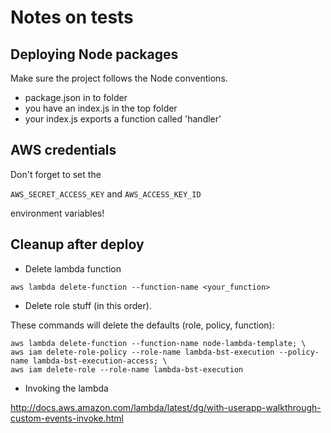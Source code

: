 # Notes on tests

## Deploying Node packages

Make sure the project follows the Node conventions. 

- package.json in to folder
- you have an index.js in the top folder
- your index.js exports a function called 'handler'

## AWS credentials

Don't forget to set the 

`AWS_SECRET_ACCESS_KEY` and `AWS_ACCESS_KEY_ID` 

environment variables!

## Cleanup after deploy 

- Delete lambda function

```
aws lambda delete-function --function-name <your_function>
```

- Delete role stuff (in this order). 

These commands will delete the defaults (role, policy, function):

```
aws lambda delete-function --function-name node-lambda-template; \
aws iam delete-role-policy --role-name lambda-bst-execution --policy-name lambda-bst-execution-access; \
aws iam delete-role --role-name lambda-bst-execution
```

- Invoking the lambda

http://docs.aws.amazon.com/lambda/latest/dg/with-userapp-walkthrough-custom-events-invoke.html
